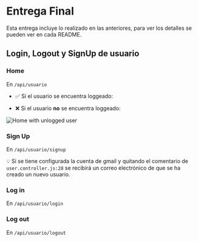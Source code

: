 # Entrega Final

Esta entrega incluye lo realizado en las anteriores, para ver los detalles se pueden ver en cada README.

## Login, Logout y SignUp de usuario

### Home

En `/api/usuario`

- ✅ Si el usuario se encuentra loggeado:



- ❌ Si el usuario **no** se encuentra loggeado:

<img src="../Entrega-25/imagesReadme/homeNotLogged.png" alt="Home with unlogged user"/>

### Sign Up

En `/api/usuario/signup`



💡 Si se tiene configurada la cuenta de gmail y quitando el comentario de `user.controller.js:28` se recibirá un correo electrónico de que se ha creado un nuevo usuario.

### Log in

En `/api/usuario/login`


### Log out

En `/api/usuario/logout`


